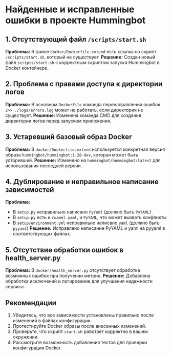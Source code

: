 # Найденные и исправленные ошибки в проекте Hummingbot

## 1. Отсутствующий файл `/scripts/start.sh`
**Проблема:** В файле `docker/Dockerfile.extend` есть ссылка на скрипт `/scripts/start.sh`, который не существует.
**Решение:** Создан новый файл `scripts/start.sh` с корректным скриптом запуска Hummingbot в Docker контейнере.

## 2. Проблема с правами доступа к директории логов
**Проблема:** В основном `Dockerfile` команда перенаправления ошибок `2>> ./logs/errors.log` может не работать, если директория не существует.
**Решение:** Изменена команда CMD для создания директории логов перед запуском приложения.

## 3. Устаревший базовый образ Docker
**Проблема:** В `docker/Dockerfile.extend` используется конкретная версия образа `hummingbot/hummingbot:1.28-dev`, которая может быть устаревшей.
**Решение:** Изменено на `hummingbot/hummingbot:latest` для использования последней версии.

## 4. Дублирование и неправильное написание зависимостей
**Проблема:** 
- В `setup.py` неправильно написано `PyYaml` (должно быть `PyYAML`)
- В `setup.py` есть и `ruamel.yaml`, и `PyYAML`, что может вызвать конфликты
- В `setup/environment.yml` неправильно написано `yaml` (должно быть `pyyaml`)
**Решение:** Исправлено написание PyYAML и yaml на pyyaml в соответствующих файлах.

## 5. Отсутствие обработки ошибок в health_server.py
**Проблема:** В `docker/health_server.py` отсутствует обработка возможных ошибок при получении метрик.
**Решение:** Добавлена обработка исключений и логирование для улучшения надежности сервиса.

## Рекомендации

1. Убедитесь, что все зависимости установлены правильно после изменений в файлах конфигурации.
2. Протестируйте Docker образы после внесенных изменений.
3. Проверьте, что скрипт `start.sh` работает корректно в вашем окружении.
4. Рассмотрите возможность добавления тестов для проверки конфигурации Docker.